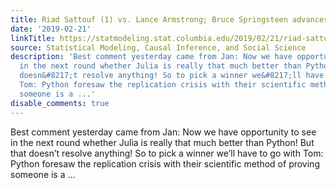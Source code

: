 ```yaml
---
title: Riad Sattouf (1) vs. Lance Armstrong; Bruce Springsteen advances
date: '2019-02-21'
linkTitle: https://statmodeling.stat.columbia.edu/2019/02/21/riad-sattouf-1-vs-lance-armstrong-bruce-springsteen-advances/
source: Statistical Modeling, Causal Inference, and Social Science
description: 'Best comment yesterday came from Jan: Now we have opportunity to see
  in the next round whether Julia is really that much better than Python! But that
  doesn&#8217;t resolve anything! So to pick a winner we&#8217;ll have to go with
  Tom: Python foresaw the replication crisis with their scientific method of proving
  someone is a ...'
disable_comments: true
---
```

Best comment yesterday came from Jan: Now we have opportunity to see in the next round whether Julia is really that much better than Python! But that doesn&#8217;t resolve anything! So to pick a winner we&#8217;ll have to go with Tom: Python foresaw the replication crisis with their scientific method of proving someone is a ...